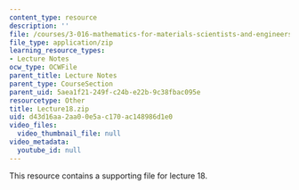 ```yaml
---
content_type: resource
description: ''
file: /courses/3-016-mathematics-for-materials-scientists-and-engineers-fall-2005/d43d16aa2aa00e5ac170ac148986d1e0_Lecture18.zip
file_type: application/zip
learning_resource_types:
- Lecture Notes
ocw_type: OCWFile
parent_title: Lecture Notes
parent_type: CourseSection
parent_uid: 5aea1f21-249f-c24b-e22b-9c38fbac095e
resourcetype: Other
title: Lecture18.zip
uid: d43d16aa-2aa0-0e5a-c170-ac148986d1e0
video_files:
  video_thumbnail_file: null
video_metadata:
  youtube_id: null
---
```

This resource contains a supporting file for lecture 18.
